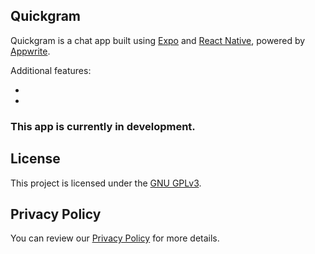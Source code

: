 ## Quickgram

Quickgram is a chat app built using [Expo](https://expo.dev/) and [React Native](https://reactnative.dev/), powered by [Appwrite](https://appwrite.io/).

Additional features:

- 
- 

### This app is currently in development.

## License

This project is licensed under the [GNU GPLv3](LICENSE).

## Privacy Policy

You can review our [Privacy Policy](PRIVACY_POLICY.md) for more details.